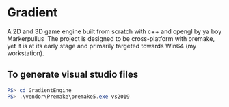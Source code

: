 ﻿# Gradient
A 2D and 3D game engine built from scratch with c++ and opengl by ya boy Markerpullus
​
The project is designed to be cross-platform with premake, yet it is at its early stage and primarily targeted towards Win64 (my workstation).

## To generate visual studio files
```powershell
PS> cd GradientEngine
PS> .\vendor\Premake\premake5.exe vs2019
```